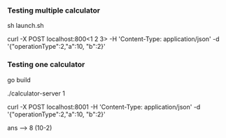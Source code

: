 ### Testing multiple calculator
sh launch.sh

curl -X POST localhost:800<1 2 3> -H 'Content-Type: application/json' -d '{"operationType":2,"a":10, "b":2}'

### Testing one calculator
go build

./calculator-server 1

curl -X POST localhost:8001 -H 'Content-Type: application/json' -d '{"operationType":2,"a":10, "b":2}'

ans --> 8 (10-2)